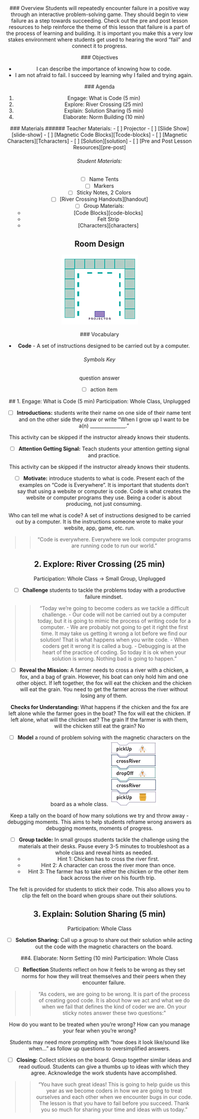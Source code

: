 <header class='header' title='I am a Coder' subtitle='Lesson 1'/>

<notable>
<iconp src='/icons/activity.png'>### Overview</iconp>
Students will repeatedly encounter failure in a positive way through an interactive problem-solving game. They should begin to view failure as a step towards succeeding. Check out the pre and post lesson resources to help reinforce the theme of this lesson that failure is a part of the process of learning and building. It is important you make this a very low stakes environment where students get used to hearing the word “fail” and connect it to progress.

<iconp src='/icons/objectives.png'>### Objectives</iconp>
- I can describe the importance of knowing how to code.
- I am not afraid to fail. I succeed by learning why I failed and trying again.

<iconp src='/icons/agenda.png'>### Agenda</iconp>
1. Engage: What is Code (5 min)
1. Explore: River Crossing (25 min)
1. Explain: Solution Sharing (5 min)
1. Elaborate: Norm Building (10 min)


<note>
<iconp src='/icons/materials.png'>### Materials</iconp>
###### Teacher Materials:
- [ ] Projector
- [ ] [Slide Show][slide-show]
- [ ] [Magnetic Code Blocks][Tcode-blocks]
- [ ] [Magnetic Characters][Tcharacters]
- [ ] [Solution][solution]
- [ ] [Pre and Post Lesson Resources][pre-post]

###### Student Materials:
- [ ] Name Tents
- [ ] Markers
- [ ] Sticky Notes, 2 Colors
- [ ] [River Crossing Handouts][handout]
- [ ] Group Materials:
	- [Code Blocks][code-blocks]
	- Felt Strip
	- [Characters][characters]

</note>

## Room Design
![room](./images/online.png)

<note>

<iconp src='/icons/vocab.png'>### Vocabulary</iconp>
- **Code** - A set of instructions designed to be carried out by a computer.

###### Symbols Key
<iconp ml='1.65em' type='question'>question</iconp>
<iconp ml='1.65em' type='answer'>answer</iconp>
- [ ] action item
</note>

<pagebreak/>
## 1. Engage: What is Code (5 min)
Participation: Whole Class, Unplugged

- [ ] **Introductions:** students write their name on one side of their name tent and on the other side they draw or write “When I grow up I want to be a(n) _______________.”

<note type="tip"> This activity can be skipped if the instructor already knows their students.</note>

- [ ] **Attention Getting Signal:** Teach students your attention getting signal and practice.

<note type="tip"> This activity can be skipped if the instructor already knows their students.</note>

- [ ] **Motivate:** introduce students to what is code. Present each of the examples on “Code is Everywhere”. It is important that students don’t say that using a website or computer is code. Code is what creates the website or computer programs they use. Being a coder is about producing, not just consuming.

<iconp type="question">Who can tell me what is code?</iconp>
<iconp type="answer">A set of instructions designed to be carried out by a computer. It is the instructions someone wrote to make your website, app, game, etc. run.</iconp>

> > “Code is everywhere. Everywhere we look computer programs are running code to run our world.”

## 2. Explore: River Crossing (25 min)
Participation: Whole Class ->  Small Group, Unplugged

- [ ] **Challenge** students to tackle the problems today with a productive failure mindset.

> >  “Today we’re going to become coders as we tackle a difficult challenge.
			- Our code will not be carried out by a computer today, but it is going to mimic the process of writing code for a computer.
			- We are probably not going to get it right the first time. It may take us getting it wrong a lot before we find our solution! That is what happens when you write code.
			- When coders get it wrong it is called a bug.
			- Debugging is at the heart of the practice of coding. So today it is ok when your solution is wrong. Nothing bad is going to happen.”

- [ ] **Reveal the Mission:** A farmer needs to cross a river with a chicken, a fox, and a bag of grain. However, his boat can only hold him and one other object. If left together, the fox will eat the chicken and the chicken will eat the grain. You need to get the farmer across the river without losing any of them.

**Checks for Understanding:**
<iconp type="question"> What happens if the chicken and the fox are left alone while the farmer goes in the boat? </iconp>
<iconp type="answer"> The fox will eat the chicken.</iconp>
<iconp type="question"> If left alone, what will the chicken eat?</iconp>
<iconp type="answer"> The grain</iconp>
<iconp type="question"> If the farmer is with them, will the chicken still eat the grain?</iconp>
<iconp type="answer"> No </iconp>

- [ ] **Model** a round of problem solving with the magnetic characters on the board as a whole class.
![sample-code](./images/sample-code.jpeg)

<note type="tip">Keep a tally on the board of how many solutions we try and throw away - debugging moments. This aims to help students reframe wrong answers as debugging moments, moments of progress.</note>

- [ ] **Group tackle:** In small groups students tackle the challenge using the materials at their desks. Pause every 3-5 minutes to troubleshoot as a whole class and reveal hints as needed.
	- Hint 1: Chicken has to cross the river first.
	- Hint 2: A character can cross the river more than once.
	- Hint 3: The farmer has to take either the chicken or the other item back across the river on his fourth trip.

<note type="tip">The felt is provided for students to stick their code. This also allows you to clip the felt on the board when groups share out their solutions.</note>

## 3. Explain: Solution Sharing (5 min)
Participation: Whole Class

- [ ] **Solution Sharing:** Call up a group to share out their solution while acting out the code with the magnetic characters on the board.

##4. Elaborate: Norm Setting (10 min)
Participation: Whole Class

- [ ] **Reflection** Students reflect on how it feels to be wrong as they set norms for how they will treat themselves and their peers when they encounter failure.

> > “As coders, we are going to be wrong. It is part of the process of creating good code. It is about how we act and what we do when we fail that defines the kind of coder we are. On your sticky notes answer these two questions:"

<iconp type="question">How do you want to be treated when you’re wrong?</iconp>
<iconp type="question">How can you manage your fear when you’re wrong?</iconp>

<note type="tip">Students may need more prompting with “how does it look like/sound like when…” as follow up questions to oversimplified answers.</note>

- [ ] **Closing:** Collect stickies on the board. Group together similar ideas and read outloud. Students can give a thumbs up to ideas with which they agree. Acknowledge the work students have accomplished.

> > “You have such great ideas! This is going to help guide us this year as we become coders in how we are going to treat ourselves and each other when we encounter bugs in our code. The lesson is that you have to fail before you succeed. Thank you so much for sharing your time and ideas with us today.”

</notable>

[slide-show]: https://docs.google.com/presentation/d/1XD_MyZ350fmlR0n61mbOm8lVVDXjy-ymguw_Afn8lbc/edit?usp=sharing
[bug]: https://docs.google.com/document/d/1nsZKA0Pq9K1XtSI7n0oyUqLmY5HV9E9t4LU_wkDZJYA/edit?usp=sharing
[plan]: https://drive.google.com/file/d/0B2wBzr9vcXjPN3hPQmItMndvQ1k/view
[zine]: https://tinyurl.com/scratch-zine

